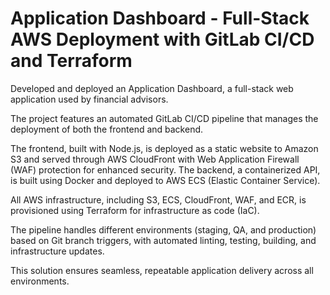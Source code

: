# Application Dashboard - Full-Stack AWS Deployment with GitLab CI/CD and Terraform

Developed and deployed an Application Dashboard, a full-stack web application used by financial advisors. 

The project features an automated GitLab CI/CD pipeline that manages the deployment of both the frontend and backend. 

The frontend, built with Node.js, is deployed as a static website to Amazon S3 and served through AWS CloudFront with Web Application Firewall (WAF) protection for enhanced security. The backend, a containerized API, is built using Docker and deployed to AWS ECS (Elastic Container Service). 

All AWS infrastructure, including S3, ECS, CloudFront, WAF, and ECR, is provisioned using Terraform for infrastructure as code (IaC).

The pipeline handles different environments (staging, QA, and production) based on Git branch triggers, with automated linting, testing, building, and infrastructure updates. 

This solution ensures seamless, repeatable application delivery across all environments.